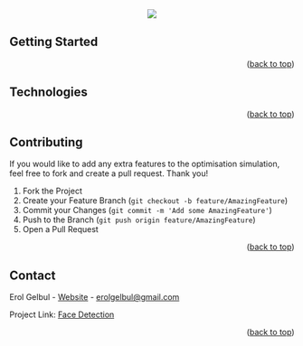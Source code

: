 <div id="top"></div>

<div style="text-align:center"><img src="images/cover.png" /></div>

<!-- ABOUT THE PROJECT -->
## Getting Started



<p align="right">(<a href="#top">back to top</a>)</p>


<!-- TECH -->
## Technologies


<p align="right">(<a href="#top">back to top</a>)</p>

<!-- CONTRIBUTING -->
## Contributing

If you would like to add any extra features to the optimisation simulation, feel free to fork and create a pull request. Thank you!

1. Fork the Project
2. Create your Feature Branch (`git checkout -b feature/AmazingFeature`)
3. Commit your Changes (`git commit -m 'Add some AmazingFeature'`)
4. Push to the Branch (`git push origin feature/AmazingFeature`)
5. Open a Pull Request

<p align="right">(<a href="#top">back to top</a>)</p>




<!-- CONTACT -->
## Contact

Erol Gelbul - [Website](http://www.erolgelbul.com) - erolgelbul@gmail.com

Project Link: [Face Detection](https://github.com/ErolGelbul/face_detection)

<p align="right">(<a href="#top">back to top</a>)</p>
